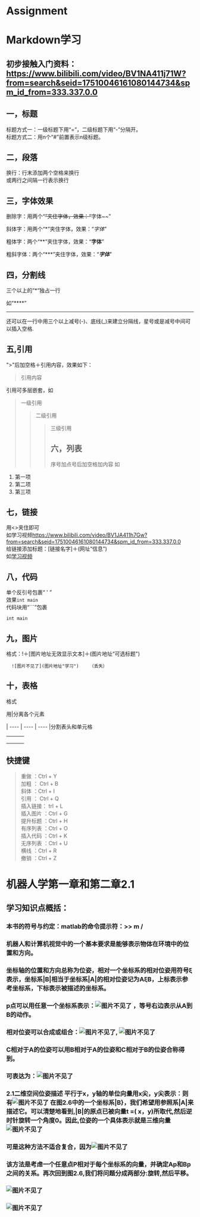 # Assignment

Markdown学习
============

初步接触入门资料：https://www.bilibili.com/video/BV1NA411j71W?from=search&seid=17510046161080144734&spm_id_from=333.337.0.0    
-----------

一，标题  
-----------

标题方式一：一级标题下用“=”，二级标题下用“-”分隔开。  
标题方式二：用n个“#”前置表示n级标题。

## 二，段落

换行：行末添加两个空格来换行  
或两行之间隔一行表示换行

## 三，字体效果

删除字：用两个“~~”夹住字体，效果：“~~字体~~” 

斜体字：用两个“*”夹住字体，效果：“*字体*”   

粗体字：两个“**”夹住字体，效果：“**字体**”

粗斜字体：两个“***”夹住字体，效果：“***字体***”  


## 四，分割线

三个以上的“*“独占一行   

如“****”

****
还可以在一行中用三个以上减号(-)、底线(_)来建立分隔线，星号或是减号中间可以插入空格.
## 五,引用  

">"后加空格＋引用内容，效果如下：

> 引用内容  

引用可多层嵌套，如

> 一级引用
>
> > 二级引用
> >
> > > 三级引用
> > >
> > > ## 六，列表  
> > >
> > > 序号加点号后加空格加内容
> > > 如

1. 第一项    
2. 第二项  
3. 第三项  

## 七，链接

用<>夹住即可  
如学习视频<https://www.bilibili.com/video/BV1JA411h7Gw?from=search&seid=17510046161080144734&spm_id_from=333.337.0.0>  
给链接添加标题：[链接名字]＋(网址“信息”)  
如[学习视频](https://www.bilibili.com/video/BV1JA411h7Gw?from=search&seid=17510046161080144734&spm_id_from=333.337.0.0“点击进入学习”)  

## 八，代码  

单个反引号包裹“ ' ”  
效果`int main`   
代码块用“```”包裹   

  `````
int main
  `````

## 九，图片  

格式：!＋[图片地址无效显示文本]＋(图片地址“可选标题")  

      ![图片不见了](图片地址"学习")    （丢失）  

## 十，表格  

格式  

用|分离各个元素

| ---- | ---- | ---- |分割表头和单元格  


|      |      |      |
| ---- | ---- | ---- |
|      |      |      |
|      |      |      |
|      |      |      |
## 快捷键  
> 重做     ：Ctrl + Y  
> 加粗 ： Ctrl + B   
> 斜体  ：Ctrl + I   
> 引用  ： Ctrl + Q   
> 插入链接： trl + L   
> 插入图片  ：Ctrl + G   
> 提升标题  ：Ctrl + H   
> 有序列表  ：Ctrl + O  
> 插入代码  ：Ctrl + K     
> 无序列表  ：Ctrl + U   
> 横线      ：Ctrl + R   
> 撤销     ：Ctrl + Z   





机器人学第一章和第二章2.1  
==============

## 学习知识点概括：

### 本书的符号与约定：matlab的命令提示符：>>  m  /
### 机器人和计算机视觉中的一个基本要求是能够表示物体在环境中的位置和方向。  
### 坐标轴的位置和方向总称为位姿，相对一个坐标系的相对位姿用符号ξ表示，坐标系|B|相当于坐标系|A|的相对位姿记为AξB，上标表示参考坐标系，下标表示被描述的坐标系。  
### p点可以用任意一个坐标系表示：![图片不见了](https://github.com/zonghuanfei/Assignment/blob/main/OZUZSO6U9%60G%603I8~D%602L%7D8R.png)  ，等号右边表示从A到B的动作。  
### 相对位姿可以合成或组合：![图片不见了](https://github.com/zonghuanfei/Assignment/blob/main/Y9GJB~~%7DV8Y0%5DSYGG%60~N_61.png),  ![图片不见了](https://github.com/zonghuanfei/Assignment/blob/main/6.png)    
### C相对于A的位姿可以用B相对于A的位姿和C相对于B的位姿合称得到。  
### 可表达为：![图片不见了](https://github.com/zonghuanfei/Assignment/blob/main/T3I~%5BU0RO%5BZP%24Y%24EXX2P~LO.png)
### 2.1二维空间位姿描述  平行于x，y轴的单位向量用x尖，y尖表示：则有![图片不见了](https://github.com/zonghuanfei/Assignment/blob/main/4.png)  在图2.6中的一个坐标系|B}，我们希望用参照系|A|来描述它。可以清楚地看到,|B|的原点已被向量t =( x，y)所取代,然后逆时针旋转一个角度0。因此,位姿的一个具体表示就是三维向量![图片不见了](https://github.com/zonghuanfei/Assignment/blob/main/5.png)  
###   可是这种方法不适合复合，因为![图片不见了](https://github.com/zonghuanfei/Assignment/blob/main/QQ%E6%88%AA%E5%9B%BE20220316215605.png)  
### 该方法是考虑一个任意点Р相对于每个坐标系的向量，并确定Ap和Bp之间的关系。再次回到图2.6,我们将问题分成两部分:旋转,然后平移。  
### ![图片不见了](https://github.com/zonghuanfei/Assignment/blob/main/7.png)   
### ![图片不见了](https://github.com/zonghuanfei/Assignment/blob/main/8.png)  



